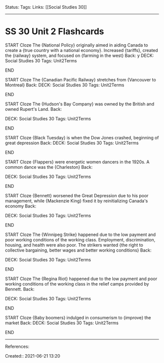 Status:
Tags: 
Links: [[Social Studies 30]]
___
# SS 30 Unit 2 Flashcards
START
Cloze
The {National Policy} originally aimed in aiding Canada to create a {true country with a national economy}. Increased {tariffs}, created the {railway} system, and focused on {farming in the west}
Back: y
DECK: Social Studies 30
Tags: Unit2Terms
<!--ID: 1624470508195-->
END


START
Cloze
The {Canadian Pacific Railway} stretches from {Vancouver to Montreal}
Back: 
DECK: Social Studies 30
Tags: Unit2Terms
<!--ID: 1624470508202-->
END

START
Cloze
The {Hudson's Bay Company} was owned by the British and owned Rupert's Land. 
Back: 

DECK: Social Studies 30
Tags: Unit2Terms
<!--ID: 1624470508209-->
END

START
Cloze
{Black Tuesday} is when the Dow Jones crashed, beginning of great depression
Back: 
DECK: Social Studies 30
Tags: Unit2Terms
<!--ID: 1624470508216-->
END

START
Cloze
{Flappers} were energetic women dancers in the 1920s. A common dance was the {Charleston}
Back: 

DECK: Social Studies 30
Tags: Unit2Terms
<!--ID: 1624470508223-->
END

START
Cloze
{Bennett} worsened the Great Depression due to his poor management, while {Mackenzie King} fixed it by reinitializing Canada's economy
Back: 

DECK: Social Studies 30
Tags: Unit2Terms
<!--ID: 1624470508229-->
END

START
Cloze
The {Winnipeg Strike} happened due to the low payment and poor working conditions of the working class. Employment, discrimination, housing, and health were also poor. The strikers wanted {the right to collective bargaining, better wages and better working conditions}
Back: 

DECK: Social Studies 30
Tags: Unit2Terms
<!--ID: 1624470508236-->
END

START
Cloze
The {Regina Riot} happened due to the low payment and poor working conditions of the working class in the relief camps provided by Bennett.
Back: 

DECK: Social Studies 30
Tags: Unit2Terms
<!--ID: 1624470508242-->
END

START
Cloze
{Baby boomers} indulged in consumerism to {improve} the market
Back: 
DECK: Social Studies 30
Tags: Unit2Terms
<!--ID: 1624470508249-->
END
___
References:

Created:: 2021-06-21 13:20